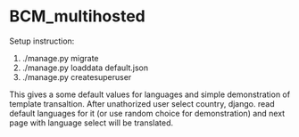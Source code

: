 # BCM_multihosted

Setup instruction:

1. ./manage.py migrate
2. ./manage.py loaddata default.json
3. ./manage.py createsuperuser

This gives a some default values for languages and simple demonstration of template transaltion. After unathorized user select country, django. read default languages for it (or use random choice for demonstration) and next page with language select will be translated.
